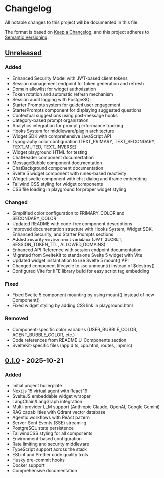 # Changelog

All notable changes to this project will be documented in this file.

The format is based on [Keep a Changelog](https://keepachangelog.com/en/1.0.0/),
and this project adheres to [Semantic Versioning](https://semver.org/spec/v2.0.0.html).

## [Unreleased]

### Added
- Enhanced Security Model with JWT-based client tokens
- Session management endpoint for token generation and refresh
- Domain allowlist for widget authorization
- Token rotation and automatic refresh mechanism
- Session audit logging with PostgreSQL
- Starter Prompts system for guided user engagement
- StarterPrompts component for displaying suggested questions
- Contextual suggestions using post-message hooks
- Category-based prompt organization
- Analytics integration for prompt performance tracking
- Hooks System for middleware/plugin architecture
- Widget SDK with comprehensive JavaScript API
- Typography color configuration (TEXT_PRIMARY, TEXT_SECONDARY, TEXT_MUTED, TEXT_INVERSE)
- Widget playground HTML for testing
- ChatHeader component documentation
- MessageBubble component documentation
- ChatBackground component documentation
- Svelte 5 widget component with runes-based reactivity
- Widget.svelte component with chat dialog and iframe embedding
- Tailwind CSS styling for widget components
- CSS file loading in playground for proper widget styling

### Changed
- Simplified color configuration to PRIMARY_COLOR and SECONDARY_COLOR
- Updated README with code-free component descriptions
- Improved documentation structure with Hooks System, Widget SDK, Enhanced Security, and Starter Prompts sections
- Added security environment variables (JWT_SECRET, SESSION_TOKEN_TTL, ALLOWED_DOMAINS)
- Enhanced API Reference with session endpoint documentation
- Migrated from SvelteKit to standalone Svelte 5 widget with Vite
- Updated widget instantiation to use Svelte 5 mount() API
- Changed component lifecycle to use unmount() instead of $destroy()
- Configured Vite for IIFE library build for easy script tag embedding

### Fixed
- Fixed Svelte 5 component mounting by using mount() instead of new Component()
- Fixed widget styling by adding CSS link in playground.html

### Removed
- Component-specific color variables (USER_BUBBLE_COLOR, AGENT_BUBBLE_COLOR, etc.)
- Code references from README UI Components section
- SvelteKit-specific files (app.d.ts, app.html, routes, .npmrc)

## [0.1.0] - 2025-10-21

### Added
- Initial project boilerplate
- Next.js 15 virtual agent with React 19
- SvelteJS embeddable widget wrapper
- LangChain/LangGraph integration
- Multi-provider LLM support (Anthropic Claude, OpenAI, Google Gemini)
- RAG capabilities with Qdrant vector database
- Agentic workflows with ReAct pattern
- Server-Sent Events (SSE) streaming
- PostgreSQL state persistence
- TailwindCSS styling for all components
- Environment-based configuration
- Rate limiting and security middleware
- TypeScript support across the stack
- ESLint and Prettier code quality tools
- Husky pre-commit hooks
- Docker support
- Comprehensive documentation

[Unreleased]: https://github.com/yourusername/virtual-agent/compare/v0.1.0...HEAD
[0.1.0]: https://github.com/yourusername/virtual-agent/releases/tag/v0.1.0
